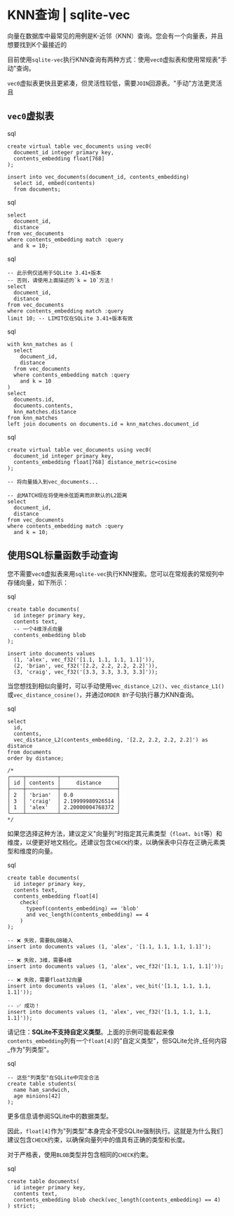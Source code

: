# KNN查询 | sqlite-vec

向量在数据库中最常见的用例是K-近邻（KNN）查询。您会有一个向量表，并且想要找到K个最接近的

目前使用`sqlite-vec`执行KNN查询有两种方式：使用`vec0`虚拟表和使用常规表"手动"查询。

`vec0`虚拟表更快且更紧凑，但灵活性较低，需要`JOIN`回源表。"手动"方法更灵活且

## `vec0`虚拟表 ​

sql

```
create virtual table vec_documents using vec0(
  document_id integer primary key,
  contents_embedding float[768]
);

insert into vec_documents(document_id, contents_embedding)
  select id, embed(contents)
  from documents;
```

sql

```
select
  document_id,
  distance
from vec_documents
where contents_embedding match :query
  and k = 10;
```

sql

```
-- 此示例仅适用于SQLite 3.41+版本
-- 否则，请使用上面描述的`k = 10`方法！
select
  document_id,
  distance
from vec_documents
where contents_embedding match :query
limit 10; -- LIMIT仅在SQLite 3.41+版本有效
```

sql

```
with knn_matches as (
  select
    document_id,
    distance
  from vec_documents
  where contents_embedding match :query
    and k = 10
)
select
  documents.id,
  documents.contents,
  knn_matches.distance
from knn_matches
left join documents on documents.id = knn_matches.document_id
```

sql

```
create virtual table vec_documents using vec0(
  document_id integer primary key,
  contents_embedding float[768] distance_metric=cosine
);

-- 将向量插入到vec_documents...

-- 此MATCH现在将使用余弦距离而非默认的L2距离
select
  document_id,
  distance
from vec_documents
where contents_embedding match :query
  and k = 10;
```

## 使用SQL标量函数手动查询 ​

您不需要`vec0`虚拟表来用`sqlite-vec`执行KNN搜索。您可以在常规表的常规列中存储向量，如下所示：

sql

```
create table documents(
  id integer primary key,
  contents text,
  -- 一个4维浮点向量
  contents_embedding blob
);

insert into documents values
  (1, 'alex', vec_f32('[1.1, 1.1, 1.1, 1.1]')),
  (2, 'brian', vec_f32('[2.2, 2.2, 2.2, 2.2]')),
  (3, 'craig', vec_f32('[3.3, 3.3, 3.3, 3.3]'));
```

当您想找到相似向量时，可以手动使用`vec_distance_L2()`、`vec_distance_L1()`或`vec_distance_cosine()`，并通过`ORDER BY`子句执行暴力KNN查询。

sql

```
select
  id,
  contents,
  vec_distance_L2(contents_embedding, '[2.2, 2.2, 2.2, 2.2]') as distance
from documents
order by distance;

/*
┌────┬──────────┬──────────────────┐
│ id │ contents │     distance     │
├────┼──────────┼──────────────────┤
│ 2  │ 'brian'  │ 0.0              │
│ 3  │ 'craig'  │ 2.19999980926514 │
│ 1  │ 'alex'   │ 2.20000004768372 │
└────┴──────────┴──────────────────┘
*/
```

如果您选择这种方法，建议定义"向量列"时指定其元素类型（`float`、`bit`等）和维度，以便更好地文档化。还建议包含`CHECK`约束，以确保表中只存在正确元素类型和维度的向量。

sql

```
create table documents(
  id integer primary key,
  contents text,
  contents_embedding float[4]
    check(
      typeof(contents_embedding) == 'blob'
      and vec_length(contents_embedding) == 4
    )
);

-- ❌ 失败，需要BLOB输入
insert into documents values (1, 'alex', '[1.1, 1.1, 1.1, 1.1]');

-- ❌ 失败，3维，需要4维
insert into documents values (1, 'alex', vec_f32('[1.1, 1.1, 1.1]'));

-- ❌ 失败，需要float32向量
insert into documents values (1, 'alex', vec_bit('[1.1, 1.1, 1.1, 1.1]'));

-- ✅ 成功！
insert into documents values (1, 'alex', vec_f32('[1.1, 1.1, 1.1, 1.1]'));
```

请记住：**SQLite不支持自定义类型**。上面的示例可能看起来像`contents_embedding`列有一个`float[4]`的"自定义类型"，但SQLite允许_任何内容_作为"列类型"。

sql

```
-- 这些"列类型"在SQLite中完全合法
create table students(
  name ham_sandwich,
  age minions[42]
);
```

更多信息请参阅SQLite中的数据类型。

因此，`float[4]`作为"列类型"本身完全不受SQLite强制执行。这就是为什么我们建议包含`CHECK`约束，以确保向量列中的值具有正确的类型和长度。

对于严格表，使用`BLOB`类型并包含相同的`CHECK`约束。

sql

```
create table documents(
  id integer primary key,
  contents text,
  contents_embedding blob check(vec_length(contents_embedding) == 4)
) strict;
```
